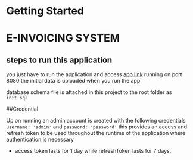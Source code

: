 # Getting Started

# E-INVOICING SYSTEM

## steps to run this application

you just have to run the application and access [app link](http://localhost:8080) running on port 8080
the initial data is uploaded when you run the app

database schema file is attached in this project to the root folder as `init.sql`

##Credential

Up on running an admin account is created with the following credentials `username: 'admin'` and `password: 'password'`
this provides an access and refresh token to be used throughout the runtime of the application where authentication is necessary
* access token lasts for 1 day while refreshToken lasts for 7 days.
